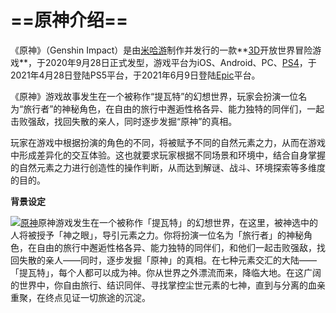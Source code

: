 #   ==**原神介绍**==

《原神》（Genshin Impact）是由[米哈游](https://baike.sogou.com/lemma/ShowInnerLink.htm?lemmaId=154732664)制作并发行的一款**[3D](https://baike.sogou.com/lemma/ShowInnerLink.htm?lemmaId=74581370&ss_c=ssc.citiao.link)开放世界冒险游戏**，于2020年9月28日正式发型，游戏平台为iOS、Android、PC、[PS4](https://baike.sogou.com/lemma/ShowInnerLink.htm?lemmaId=58125119&ss_c=ssc.citiao.link)，于2021年4月28日登陆PS5平台，于2021年6月9日登陆[Epic](https://baike.sogou.com/lemma/ShowInnerLink.htm?lemmaId=67142903)平台。

《原神》游戏故事发生在一个被称作“提瓦特”的幻想世界，玩家会扮演一位名为“旅行者”的神秘角色，在自由的旅行中邂逅性格各异、能力独特的同伴们，一起击败强敌，找回失散的亲人，同时逐步发掘“原神”的真相。



玩家在游戏中根据扮演的角色的不同，将被赋予不同的自然元素之力，从而在游戏中形成差异化的交互体验。这也就要求玩家根据不同场景和环境中，结合自身掌握的自然元素之力进行创造性的操作判断，从而达到解谜、战斗、环境探索等多维度的目的。

**背景设定**

[![原神](https://pic.baike.soso.com/ugc/baikepic2/1303/cut-20200325153558-361276148_jpg_624_467_69371.jpg/300)](https://baike.sogou.com/PicBooklet.v?imageGroupId=4508397&relateImageGroupIds=5197613,4508396,4508397,4478271,4772961,4785389,4696677,4730730,4508398&lemmaId=181956770&category=)原神游戏发生在一个被称作「提瓦特」的幻想世界，在这里，被神选中的人将被授予「神之眼」，导引元素之力。你将扮演一位名为「旅行者」的神秘角色，在自由的旅行中邂逅性格各异、能力独特的同伴们，和他们一起击败强敌，找回失散的亲人——同时，逐步发掘「原神」的真相。在七种元素交汇的大陆——「提瓦特」，每个人都可以成为神。你从世界之外漂流而来，降临大地。在这广阔的世界中，你自由旅行、结识同伴、寻找掌控尘世元素的七神，直到与分离的血亲重聚，在终点见证一切旅途的沉淀。

